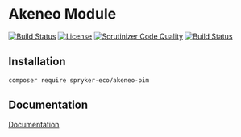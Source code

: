 # Akeneo Module

[![Build Status](https://travis-ci.org/spryker-eco/akeneo-pim.svg?branch=master)](https://travis-ci.org/spryker-eco/akeneo-pim)
[![License](https://img.shields.io/github/license/spryker-eco/akeneo-pim.svg?b=master)](https://github.com/spryker-eco/akeneo-pim)
[![Scrutinizer Code Quality](https://scrutinizer-ci.com/g/spryker-eco/akeneo-pim/badges/quality-score.png?b=master)](https://scrutinizer-ci.com/g/spryker-eco/akeneo-pim/?branch=master)
[![Build Status](https://scrutinizer-ci.com/g/spryker-eco/akeneo-pim/badges/build.png?b=master)](https://scrutinizer-ci.com/g/spryker-eco/akeneo-pim/build-status/master)

## Installation

```
composer require spryker-eco/akeneo-pim
```

## Documentation

[Documentation](https://documentation.spryker.com/industry_partners/performance/akeneo/akeneo.htm)